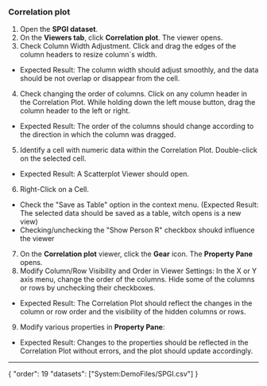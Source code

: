### Correlation plot

1. Open the **SPGI dataset**.
2. On the **Viewers tab**, click **Correlation plot**. The viewer opens.
3. Check Column Width Adjustment. Click and drag the edges of the column headers to resize column`s width.
  * Expected Result: The column width should adjust smoothly, and the data should be not overlap or disappear from the cell.
4. Check changing the order of columns. Click on any column header in the Correlation Plot. While holding down the left mouse button, drag the column header to the left or right.
  * Expected Result: The order of the columns should change according to the direction in which the column was dragged.
5. Identify a cell with numeric data within the Correlation Plot. Double-click on the selected cell.
  * Expected Result: A Scatterplot Viewer should open.
6. Right-Click on a Cell.   
  * Check the "Save as Table" option in the context menu. (Expected Result: The selected data should be saved as a table, witch opens is a new view)
  * Checking/unchecking the  "Show Person R" checkbox shoukd influence the viewer
7. On the **Correlation plot** viewer, click the **Gear** icon. The **Property Pane** opens.
8. Modify Column/Row Visibility and Order in Viewer Settings: In the X or Y axis menu, change the order of the columns. Hide some of the columns or rows by unchecking their checkboxes.
  * Expected Result: The Correlation Plot should reflect the changes in the column or row order and the visibility of the hidden columns or rows.
9. Modify various properties in **Property Pane**:
  * Expected Result: Changes to the properties should be reflected in the Correlation Plot without errors, and the plot should update accordingly.

---
{
  "order": 19
  "datasets": ["System:DemoFiles/SPGI.csv"]
}